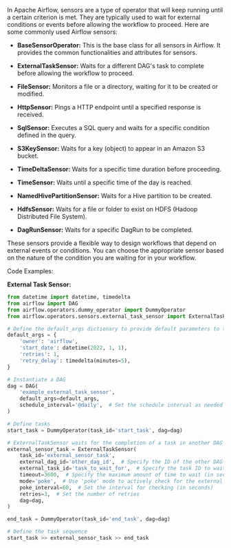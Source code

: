 In Apache Airflow, sensors are a type of operator that will keep running until a certain criterion is met. 
They are typically used to wait for external conditions or events before allowing the workflow to proceed. 
Here are some commonly used Airflow sensors:

- **BaseSensorOperator:**
This is the base class for all sensors in Airflow. It provides the common functionalities and attributes for sensors.

- **ExternalTaskSensor:**
Waits for a different DAG's task to complete before allowing the workflow to proceed.

- **FileSensor:**
Monitors a file or a directory, waiting for it to be created or modified.

- **HttpSensor:**
Pings a HTTP endpoint until a specified response is received.

- **SqlSensor:**
Executes a SQL query and waits for a specific condition defined in the query.

- **S3KeySensor:**
Waits for a key (object) to appear in an Amazon S3 bucket.

- **TimeDeltaSensor:**
Waits for a specific time duration before proceeding.

- **TimeSensor:**
Waits until a specific time of the day is reached.

- **NamedHivePartitionSensor:**
Waits for a Hive partition to be created.

- **HdfsSensor:**
Waits for a file or folder to exist on HDFS (Hadoop Distributed File System).

- **DagRunSensor:**
Waits for a specific DagRun to be completed. 


These sensors provide a flexible way to design workflows that depend on external events or conditions. 
You can choose the appropriate sensor based on the nature of the condition you are waiting for in your workflow.


Code Examples:

**External Task Sensor:**

```python
from datetime import datetime, timedelta
from airflow import DAG
from airflow.operators.dummy_operator import DummyOperator
from airflow.operators.sensors.external_task_sensor import ExternalTaskSensor

# Define the default_args dictionary to provide default parameters to the DAG
default_args = {
    'owner': 'airflow',
    'start_date': datetime(2022, 1, 1),
    'retries': 1,
    'retry_delay': timedelta(minutes=5),
}

# Instantiate a DAG
dag = DAG(
    'example_external_task_sensor',
    default_args=default_args,
    schedule_interval='@daily',  # Set the schedule interval as needed
)

# Define tasks
start_task = DummyOperator(task_id='start_task', dag=dag)

# ExternalTaskSensor waits for the completion of a task in another DAG
external_sensor_task = ExternalTaskSensor(
    task_id='external_sensor_task',
    external_dag_id='other_dag_id',  # Specify the ID of the other DAG
    external_task_id='task_to_wait_for',  # Specify the task ID to wait for
    timeout=3600,  # Specify the maximum amount of time to wait (in seconds)
    mode='poke',  # Use 'poke' mode to actively check for the external task completion
    poke_interval=60,  # Set the interval for checking (in seconds)
    retries=3,  # Set the number of retries
    dag=dag,
)

end_task = DummyOperator(task_id='end_task', dag=dag)

# Define the task sequence
start_task >> external_sensor_task >> end_task
```